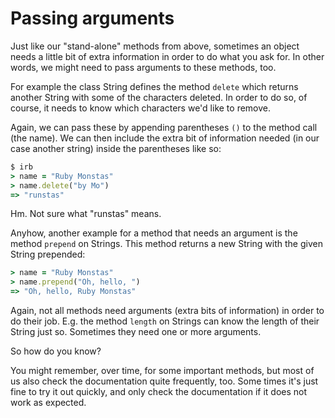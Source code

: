 # Passing arguments

Just like our "stand-alone" methods from above, sometimes an object needs a
little bit of extra information in order to do what you ask for. In other
words, we might need to pass arguments to these methods, too.

For example the class String defines the method `delete` which returns another
String with some of the characters deleted. In order to do so, of course, it
needs to know which characters we'd like to remove.

Again, we can pass these by appending parentheses `()` to the method call (the
name). We can then include the extra bit of information needed (in our case
another string) inside the parentheses like so:

```ruby
$ irb
> name = "Ruby Monstas"
> name.delete("by Mo")
=> "runstas"
```

Hm. Not sure what "runstas" means.

Anyhow, another example for a method that needs an argument is the method
`prepend` on Strings. This method returns a new String with the given String
prepended:

```ruby
> name = "Ruby Monstas"
> name.prepend("Oh, hello, ")
=> "Oh, hello, Ruby Monstas"
```

Again, not all methods need arguments (extra bits of information) in order to
do their job. E.g. the method `length` on Strings can know the length of their
String just so. Sometimes they need one or more arguments.

So how do you know?

You might remember, over time, for some important methods, but most of us also
check the documentation quite frequently, too. Some times it's just fine to
try it out quickly, and only check the documentation if it does not work as
expected.

